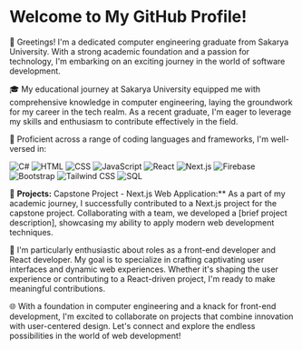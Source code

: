 # Welcome to My GitHub Profile!
👋 Greetings! I'm a dedicated computer engineering graduate from Sakarya University. With a strong academic foundation and a passion for technology, I'm embarking on an exciting journey in the world of software development.

🎓 My educational journey at Sakarya University equipped me with comprehensive knowledge in computer engineering, laying the groundwork for my career in the tech realm. As a recent graduate, I'm eager to leverage my skills and enthusiasm to contribute effectively in the field.

🚀 Proficient across a range of coding languages and frameworks, I'm well-versed in:

![C#](https://img.shields.io/badge/-C%23-239120?style=flat-square&logo=c-sharp&logoColor=white)
![HTML](https://img.shields.io/badge/-HTML5-E34F26?style=flat-square&logo=html5&logoColor=white)
![CSS](https://img.shields.io/badge/-CSS3-1572B6?style=flat-square&logo=css3&logoColor=white)
![JavaScript](https://img.shields.io/badge/-JavaScript-F7DF1E?style=flat-square&logo=javascript&logoColor=black)
![React](https://img.shields.io/badge/-React-61DAFB?style=flat-square&logo=react&logoColor=black)
![Next.js](https://img.shields.io/badge/-Next.js-000000?style=flat-square&logo=next-dot-js&logoColor=white)
![Firebase](https://img.shields.io/badge/-Firebase-FFCA28?style=flat-square&logo=firebase&logoColor=black)
![Bootstrap](https://img.shields.io/badge/-Bootstrap-7952B3?style=flat-square&logo=bootstrap&logoColor=white)
![Tailwind CSS](https://img.shields.io/badge/-Tailwind%20CSS-38B2AC?style=flat-square&logo=tailwind-css&logoColor=white)
![SQL](https://img.shields.io/badge/-SQL-336791?style=flat-square&logo=postgresql&logoColor=white)

💼 **Projects:**
Capstone Project - Next.js Web Application:** As a part of my academic journey, I successfully contributed to a Next.js project for the capstone project. Collaborating with a team, we developed a [brief project description], showcasing my ability to apply modern web development techniques.

🌟 I'm particularly enthusiastic about roles as a front-end developer and React developer. My goal is to specialize in crafting captivating user interfaces and dynamic web experiences. Whether it's shaping the user experience or contributing to a React-driven project, I'm ready to make meaningful contributions.

🌐 With a foundation in computer engineering and a knack for front-end development, I'm excited to collaborate on projects that combine innovation with user-centered design. Let's connect and explore the endless possibilities in the world of web development!

